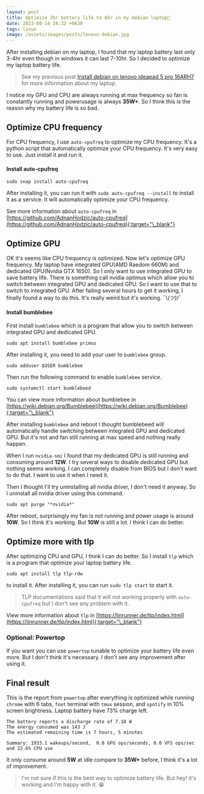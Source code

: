 ```yaml
---
layout: post
title: Optimize 3hr battery life to 8hr in my debian laptop🔋
date: 2023-08-14 16:32 +0630
tags: linux
image: /assets/images/posts/lenovo-debian.jpg
---
```


After installing debian on my laptop, I found that my laptop battery last only 3-4hr
even though in windows it can last 7-10hr. So I decided to optimize my laptop battery life.

> See my previous post [Install debian on lenovo ideapad 5 pro 16ARH7](/articles/install-debian-on-lenovo-ideapad-5-pro-16arh7) for more information about my laptop.

I notice my GPU and CPU are always running at max frequency so fan is constantly running and
powerusage is always **35W+**. So I think this is the reason why my battery life is so bad.

## Optimize CPU frequency

For CPU frequency, I use `auto-cpufreq` to optimize my CPU frequency. It's a python script that automatically
optimize your CPU frequency. It's very easy to use. Just install it and run it.

#### Install auto-cpufreq

```
sudo snap install auto-cpufreq
```

After installing it, you can run it with `sudo auto-cpufreq --install` to install it as a service.
It will automatically optimize your CPU frequency.

See more information about `auto-cpufreq` in [https://github.com/AdnanHodzic/auto-cpufreq](https://github.com/AdnanHodzic/auto-cpufreq){:target="\_blank"}

## Optimize GPU

OK it's seems like CPU frequency is optimized. Now let's optimize GPU frequency.
My laptop have integrated GPU(AMD Raedom 660M) and dedicated GPU(Nvidia GTX 1650).
So I only want to use integrated GPU to save battery life. There is something call
nvidia optimus which allow you to switch between integrated GPU and dedicated GPU.
So I want to use that to switch to integrated GPU. After failing several hours to
get it working, I finally found a way to do this. It's really weird but it's working.
¯\\_(ツ)_/¯

#### Install bumblebee

First install `bumblebee` which is a program that allow you to switch between integrated GPU and dedicated GPU.

```
sudo apt install bumblebee primus
```

After installing it, you need to add your user to `bumblebee` group.

```
sudo adduser $USER bumblebee
```

Then run the following command to enable `bumblebee` service.

```
sudo systemctl start bumblebeed
```

You can view more information about bumblebee in [https://wiki.debian.org/Bumblebee](https://wiki.debian.org/Bumblebee){:target="\_blank"}

After installing `bumblebee` and reboot I thought bumblebeed will automatically handle switching between integrated GPU and dedicated GPU.
But it's not and fan still running at max speed and nothing really happen.

When I run `nvidia-smi` I found that my dedicated GPU is still running and consuming around **12W**.
I try several ways to disable dedicated GPU but nothing seems working. I can completely disable from
BIOS but I don't want to do that. I want to use it when I need it.

Then I thought I'll try uninstalling all nvidia driver, I don't need it anyway. So I uninstall all nvidia driver
using this command.

```
sudo apt purge "*nvidia*"
```

After reboot, surprisingly my fan is not running and power usage is around **10W**.
So I think it's working. But **10W** is still a lot. I think I can do better.

## Optimize more with tlp

After optimizing CPU and GPU, I think I can do better. So I install `tlp`
which is a program that optimize your laptop battery life.

```
sudo apt install tlp tlp-rdw
```

to install it. After installing it, you can run `sudo tlp start` to start it.

> TLP documentations said that it will not working properly with `auto-cpufreq`
> but I don't see any problem with it.

View more information about `tlp` in [https://linrunner.de/tlp/index.html](https://linrunner.de/tlp/index.html){:target="\_blank"}

### Optional: Powertop

If you want you can use `powertop` tunable to optimize your battery life even more.
But I don't think it's necessary. I don't see any improvement after using it.

## Final result

This is the report from `powertop` after everything is optimized while running
`chrome` with 6 tabs, `foot` terminal with `tmux` session, and `spotify` in 10% screen brightness.
Laptop battery have 73% charge left.

```
The battery reports a discharge rate of 7.10 W
The energy consumed was 143 J
The estimated remaining time is 7 hours, 5 minutes

Summary: 1933.1 wakeups/second,  0.0 GPU ops/seconds, 0.0 VFS ops/sec and 22.6% CPU use
```

It only consume around **5W** at idle compare to **35W+** before, I think it's a lot of improvement.

> I'm not sure if this is the best way to optimize battery life.
> But hey! it's working and I'm happy with it. 😁
